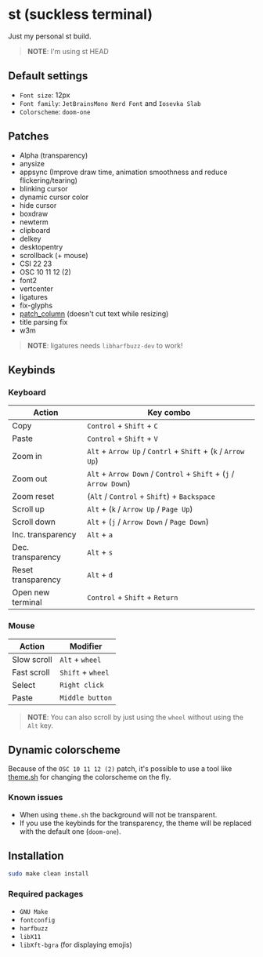 # st (suckless terminal)

Just my personal st build.

> **NOTE**: I'm using st HEAD

## Default settings

- `Font size`: 12px
- `Font family`: `JetBrainsMono Nerd Font` and `Iosevka Slab`
- `Colorscheme`: `doom-one`

## Patches

- Alpha (transparency)
- anysize
- appsync (Improve draw time, animation smoothness and reduce flickering/tearing)
- blinking cursor
- dynamic cursor color
- hide cursor
- boxdraw
- newterm
- clipboard
- delkey
- desktopentry
- scrollback (+ mouse)
- CSI 22 23
- OSC 10 11 12 (2)
- font2
- vertcenter
- ligatures
- fix-glyphs
- [patch_column](https://github.com/nimaipatel/st/blob/master/patches/7672445bab01cb4e861651dc540566ac22e25812.diff) (doesn't cut text while resizing)
- title parsing fix
- w3m

> **NOTE**: ligatures needs `libharfbuzz-dev` to work!

## Keybinds

### Keyboard

| Action             | Key combo                                                  |
| ------------------ | ---------------------------------------------------------- |
| Copy               | `Control` + `Shift` + `C`                                  |
| Paste              | `Control` + `Shift` + `V`                                  |
| Zoom in            | `Alt` + `Arrow Up` / `Contrl` + `Shift` + (`k` / `Arrow Up`)   |
| Zoom out           | `Alt` + `Arrow Down` / `Control` + `Shift` + (`j` / `Arrow Down`) |
| Zoom reset         | (`Alt` / `Control` + `Shift`) + `Backspace`                            |
| Scroll up          | `Alt` + (`k` / `Arrow Up` / `Page Up`)                     |
| Scroll down        | `Alt` + (`j` / `Arrow Down` / `Page Down`)                 |
| Inc. transparency  | `Alt` + `a`                                                |
| Dec. transparency  | `Alt` + `s`                                                |
| Reset transparency | `Alt` + `d`                                                |
| Open new terminal  | `Control` + `Shift` + `Return`                               |

### Mouse

| Action      | Modifier          |
| ----------- | ----------------- |
| Slow scroll | `Alt` + `wheel`   |
| Fast scroll | `Shift` + `wheel` |
| Select      | `Right click`     |
| Paste       | `Middle button`   |

> **NOTE**: You can also scroll by just using the `wheel` without using
> the `Alt` key.

## Dynamic colorscheme

Because of the `OSC 10 11 12 (2)` patch, it's possible to use a tool like
[theme.sh](https://github.com/lemnos/theme.sh) for changing the colorscheme on the fly.

### Known issues

- When using `theme.sh` the background will not be transparent.
- If you use the keybinds for the transparency, the theme will be replaced with
  the default one (`doom-one`).

## Installation

```sh
sudo make clean install
```

### Required packages

- `GNU Make`
- `fontconfig`
- `harfbuzz`
- `libX11`
- `libXft-bgra` (for displaying emojis)
